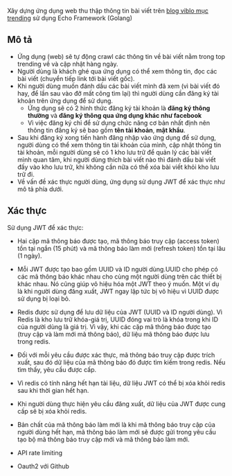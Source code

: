 Xây dựng ứng dụng web thu thập thông tin bài viết trên [blog viblo mục trending](https://viblo.asia/trending) sử dụng Echo Framework (Golang)

## Mô tả
- Ứng dụng (web) sẽ tự động crawl các thông tin về bài viết nằm trong top trending về và cập nhật hàng ngày.
- Người dùng là khách ghé qua ứng dụng có thể xem thông tin, đọc các bài viết (chuyển tiếp link tới bài viết gốc).
- Khi người dùng muốn đánh dấu các bài viết mình đã xem (vì bài viết đó hay, để lần sau vào đỡ mất công tìm lại) thì người dùng cần đăng ký tài khoản trên ứng dụng để sử dụng.
  - Ứng dụng sẽ có 2 hình thức đăng ký tài khoản là **đăng ký thông thường** và **đăng ký thông qua ứng dụng khác như facebook**
  - Vì việc đăng ký chỉ để sử dụng chức năng cơ bản nhất định nên thông tin đăng ký sẽ bao gồm **tên tài khoản**, **mật khẩu**.
- Sau khi đăng ký xong tiến hành đăng nhập vào ứng dụng để sử dụng, người dùng có thể xem thông tin tài khoản của mình, cập nhật thông tin tài khoản, mỗi người dùng sẽ có 1 kho lưu trữ để quản lý các bài viết mình quan tâm, khi người dùng thích bài viết nào thì đánh dấu bài viết đấy vào kho lưu trữ, khi không cần nữa có thể xóa bài viết khỏi kho lưu trữ đi.
- Về vấn đề xác thực người dùng, ứng dụng sử dụng JWT để xác thực như mô tả phía dưới.

## Xác thực
Sử dụng JWT để xác thực:

- Hai cặp mã thông báo được tạo, mã thông báo truy cập (access token) tồn tại ngắn (15 phút) và mã thông báo làm mới (refresh token) tồn tại lâu (1 ngày).
- Mỗi JWT được tạo bao gồm UUID và ID người dùng.UUID cho phép có các mã thông báo khác nhau cho cùng một người dùng trên các thiết bị khác nhau. Nó cũng giúp vô hiệu hóa một JWT theo ý muốn. Một ví dụ là khi người dùng đăng xuất, JWT ngay lập tức bị vô hiệu vì UUID được sử dụng bị loại bỏ.
- Redis được sử dụng để lưu dữ liệu của JWT (UUID và ID người dùng). Vì Redis là kho lưu trữ khóa-giá trị, UUID đóng vai trò là khóa trong khi ID của người dùng là giá trị. Vì vậy, khi các cặp mã thông báo được tạo (truy cập và làm mới mã thông báo), dữ liệu mã thông báo được lưu trong redis.
- Đối với mỗi yêu cầu được xác thực, mã thông báo truy cập được trích xuất, sau đó dữ liệu của mã thông báo đó được tìm kiếm trong redis. Nếu tìm thấy, yêu cầu được cấp.
- Vì redis có tính năng hết hạn tài liệu, dữ liệu JWT có thể bị xóa khỏi redis sau khi thời gian hết hạn.
- Khi người dùng thực hiện yêu cầu đăng xuất, dữ liệu của JWT được cung cấp sẽ bị xóa khỏi redis.
- Bản chất của mã thông báo làm mới là khi mã thông báo truy cập của người dùng hết hạn, mã thông báo làm mới sẽ được gửi trong yêu cầu tạo bộ mã thông báo truy cập mới và mã thông báo làm mới.

- API rate limiting
- Oauth2 với Github
